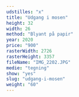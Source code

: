 ```yaml
---
udstilles: "x"
title: "Udgang i mosen"
height: 32
width: 26
method: "Blyant på papir"
year: 2020
price: "900"
rasterWidth: 2726
rasterHeight: 3357
fileName: "IMG_2202.JPG"
medie: "tegning"
show: "yes"
slug: "udgang-i-mosen"
weight: "60"
---
```

